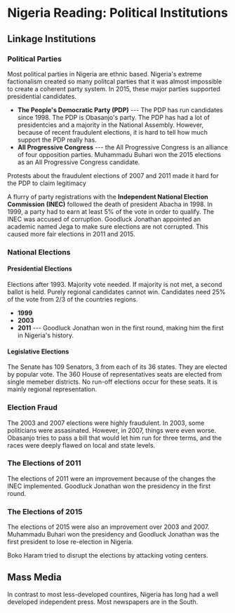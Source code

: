 # Nigeria Reading: Political Institutions
## Linkage Institutions
### Political Parties
Most political parties in Nigeria are ethnic based. Nigeria's extreme factionalism created so many politcal parties that it was almost impossible to create a coherent party system. In 2015, these major parties supported presidential candidates.
 - **The People's Democratic Party (PDP)** --- The PDP has run candidates since 1998. The PDP is Obasanjo's party. The PDP has had a lot of presidentcies and a majority in the National Assembly. However, because of recent fraudulent elections, it is hard to tell how much support the PDP really has.
 - **All Progressive Congress** --- the All Progressive Congress is an alliance of four opposition parties. Muhammadu Buhari won the 2015 elections as an All Progressive Congress candidate.

Protests about the fraudulent elections of 2007 and 2011 made it hard for the PDP to claim legitimacy

A flurry of party registrations with the **Independent National Election Commission (INEC)** followed the death of president Abacha in 1998. In 1999, a party had to earn at least 5% of the vote in order to qualify. The INEC was accused of corruption. Goodluck Jonathan appointed an academic named Jega to make sure elections are not corrupted. This caused more fair elections in 2011 and 2015.

### National Elections
#### Presidential Elections
Elections after 1993. Majority vote needed. If majority is not met, a second ballot is held. Purely regional candidates cannot win. Candidates need 25% of the vote from 2/3 of the countries regions.
 - **1999**
 - **2003**
 - **2011** --- Goodluck Jonathan won in the first round, making him the first in Nigeria's history.
#### Legislative Elections
The Senate has 109 Senators, 3 from each of its 36 states. They are elected by popular vote. The 360 House of representatives seats are elected from single memeber districts. No run-off elections occur for these seats. It is mainly regional representation.
### Election Fraud
The 2003 and 2007 elections were highly fraudulent. In 2003, some politicians were assasinated. However, in 2007, things were even worse. Obasanjo tries to pass a bill that would let him run for three terms, and the races were deeply flawed on local and state levels.
### The Elections of 2011
The elections of 2011 were an improvement because of the changes the INEC implemented. Goodluck Jonathan won the presidency in the first round.
### The Elections of 2015
The elections of 2015 were also an improvement over 2003 and 2007. Muhammadu Buhari won the presidency and Goodluck Jonathan was the first president to lose re-election in Nigeria.

Boko Haram tried to disrupt the elections by attacking voting centers.

## Mass Media
In contrast to most less-developed countires, Nigeria has long had a well developed independent press. Most newspapers are in the South.
